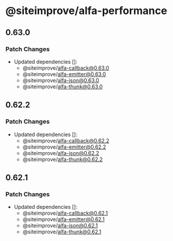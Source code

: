 # @siteimprove/alfa-performance

## 0.63.0

### Patch Changes

- Updated dependencies []:
  - @siteimprove/alfa-callback@0.63.0
  - @siteimprove/alfa-emitter@0.63.0
  - @siteimprove/alfa-json@0.63.0
  - @siteimprove/alfa-thunk@0.63.0

## 0.62.2

### Patch Changes

- Updated dependencies []:
  - @siteimprove/alfa-callback@0.62.2
  - @siteimprove/alfa-emitter@0.62.2
  - @siteimprove/alfa-json@0.62.2
  - @siteimprove/alfa-thunk@0.62.2

## 0.62.1

### Patch Changes

- Updated dependencies []:
  - @siteimprove/alfa-callback@0.62.1
  - @siteimprove/alfa-emitter@0.62.1
  - @siteimprove/alfa-json@0.62.1
  - @siteimprove/alfa-thunk@0.62.1
